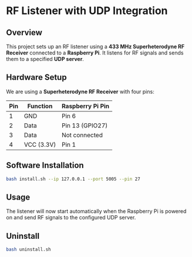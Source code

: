 # RF Listener with UDP Integration

## Overview
This project sets up an RF listener using a **433 MHz Superheterodyne RF Receiver** connected to a **Raspberry Pi**. It listens for RF signals and sends them to a specified **UDP server**.

## Hardware Setup
We are using a **Superheterodyne RF Receiver** with four pins:

| Pin | Function | Raspberry Pi Pin |
|------|-----------|-----------------|
| 1 | GND | Pin 6 |
| 2 | Data | Pin 13 (GPIO27) |
| 3 | Data | Not connected |
| 4 | VCC (3.3V) | Pin 1 |

## Software Installation

```bash
bash install.sh --ip 127.0.0.1 --port 5005 --pin 27
```

## Usage
The listener will now start automatically when the Raspberry Pi is powered on and send RF signals to the configured UDP server.

## Uninstall
```bash
bash uninstall.sh
```
